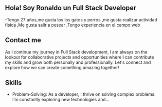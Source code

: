 ## Hola! Soy Ronaldo un Full Stack Developer
-Tengo 27 años,me gusta los los gatos y perros
,me gusta realizar actividad fisica
,Me gusta salir a pesear
,Tengo experiencia en el campo web
## Contact me
As I continue my journey in Full Stack development, I am always on the lookout for collaborative projects and opportunities where I can contribute my skills and grow both personally and professionally. Let's connect and explore how we can create something amazing together!
## Skills
- Problem-Solving: As a developer, I thrive on solving complex problems. I’m constantly exploring new technologies and...
